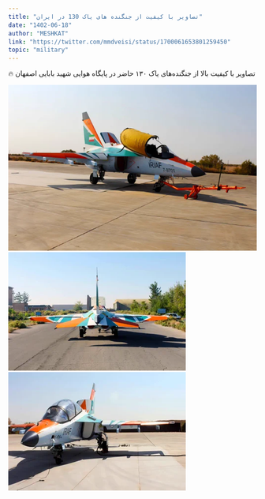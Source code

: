 ```yaml
---
title: "تصاویر با کیفیت از جنگنده های یاک 130 در ایران"
date: "1402-06-18"
author: "MESHKAT"
link: "https://twitter.com/mmdveisi/status/1700061653801259450"
topic: "military"
---
```


🔥 تصاویر با کیفیت بالا از جنگنده‌های یاک ۱۳۰ حاضر در پایگاه هوایی شهید بابایی اصفهان

![تصاویر با کیفیت از جنگنده های یاک 130 در ایران](./Yak130-Iran1.webp)
![تصاویر با کیفیت از جنگنده های یاک 130 در ایران](./Yak130-Iran2.webp)
![تصاویر با کیفیت از جنگنده های یاک 130 در ایران](./Yak130-Iran3.webp)
